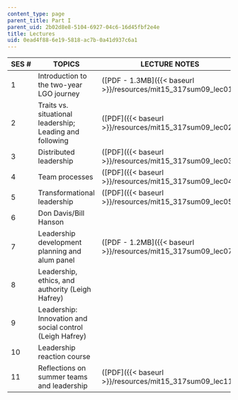 ```yaml
---
content_type: page
parent_title: Part I
parent_uid: 2b02d8e8-5104-6927-04c6-16d45fbf2e4e
title: Lectures
uid: 0ead4f88-6e19-5818-ac7b-0a41d937c6a1
---
```


| SES # | TOPICS | LECTURE NOTES |
| --- | --- | --- |
| 1 | Introduction to the two-year LGO journey | ([PDF - 1.3MB]({{< baseurl >}}/resources/mit15_317sum09_lec01)) |
| 2 | Traits vs. situational leadership; Leading and following | ([PDF]({{< baseurl >}}/resources/mit15_317sum09_lec02)) |
| 3 | Distributed leadership | ([PDF]({{< baseurl >}}/resources/mit15_317sum09_lec03)) |
| 4 | Team processes | ([PDF]({{< baseurl >}}/resources/mit15_317sum09_lec04)) |
| 5 | Transformational leadership | ([PDF]({{< baseurl >}}/resources/mit15_317sum09_lec05)) |
| 6 | Don Davis/Bill Hanson | &nbsp; |
| 7 | Leadership development planning and alum panel | ([PDF - 1.2MB]({{< baseurl >}}/resources/mit15_317sum09_lec07)) |
| 8 | Leadership, ethics, and authority (Leigh Hafrey) | &nbsp; |
| 9 | Leadership: Innovation and social control (Leigh Hafrey) | &nbsp; |
| 10 | Leadership reaction course | &nbsp; |
| 11 | Reflections on summer teams and leadership | ([PDF]({{< baseurl >}}/resources/mit15_317sum09_lec11))